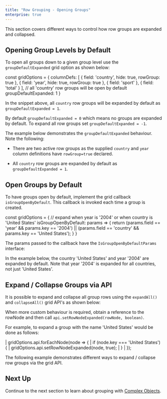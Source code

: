 ```yaml
---
title: "Row Grouping - Opening Groups"
enterprise: true
---
```


This section covers different ways to control how row groups are expanded and collapsed.

## Opening Group Levels by Default

To open all groups down to a given group level use the `groupDefaultExpanded` grid option as shown below: 

<snippet>
const gridOptions = {
    columnDefs: [
        { field: 'country', hide: true, rowGroup: true },
        { field: 'year', hide: true, rowGroup: true },
        { field: 'sport' },
        { field: 'total' }
    ],
    // all 'country' row groups will be open by default
    groupDefaultExpanded: 1
}
</snippet>

In the snippet above, all `country` row groups will be expanded by default as `groupDefaultExpanded = 1`.

By default `groupDefaultExpanded = 0` which means no groups are expanded by default. To expand all row groups
set `groupDefaultExpanded = -1`.

The example below demonstrates the `groupDefaultExpanded` behaviour. Note the following:

- There are two active row groups as the supplied `country` and `year` column definitions have `rowGroup=true` declared.

- All `country` row groups are expanded by default as `groupDefaultExpanded = 1`.

<grid-example title='Group Default Expanded' name='group-default-expanded' type='generated' options='{ "enterprise": true, "exampleHeight": 540, "modules": ["clientside", "rowgrouping"] }'></grid-example>

## Open Groups by Default

To have groups open by default, implement the grid callback `isGroupOpenByDefault`. This callback is invoked
each time a group is created.

<snippet>
const gridOptions = {
    // expand when year is '2004' or when country is 'United States'
    isGroupOpenByDefault: params => {
        return (params.field == 'year' && params.key == '2004') ||
            (params.field == 'country' && params.key == 'United States');
    }
}
</snippet>

The params passed to the callback have the `IsGroupOpenByDefaultParams` interface:

<interface-documentation interfaceName='IsGroupOpenByDefaultParams' ></interface-documentation>

In the example below, the country 'United States' and year '2004' are expanded by default. Note that year '2004' is expanded for all
countries, not just 'United States'.

<grid-example title='Open by Default' name='open-by-default' type='generated' options='{ "enterprise": true, "exampleHeight": 515, "modules": ["clientside", "rowgrouping"] }'></grid-example>

## Expand / Collapse Groups via API  

It is possible to expand and collapse all group rows using the `expandAll()` and `collapseAll()` grid API's as shown below: 

<api-documentation source='grid-api/api.json' section='rowGroups' names='["expandAll", "collapseAll"]'></api-documentation>

When more custom behaviour is required, obtain a reference to the rowNode and then call `api.setRowNodeExpanded(rowNode, boolean)`.

<api-documentation source='grid-api/api.json' section='rowGroups' names='["setRowNodeExpanded"]'></api-documentation>

For example, to expand a group with the name 'United States' would be done as follows:

<snippet>
| gridOptions.api.forEachNode(node => {
|     if (node.key === 'United States') {
|         gridOptions.api.setRowNodeExpanded(node, true);
|     }
| });
</snippet>

The following example demonstrates different ways to expand / collapse row groups via the grid API.

<grid-example title='Expand / Collapse Groups via API' name='expand-collapse-api' type='generated' options='{ "enterprise": true, "exampleHeight": 515, "modules": ["clientside", "rowgrouping"] }'></grid-example>

## Next Up

Continue to the next section to learn about grouping with [Complex Objects](../grouping-complex-objects/).